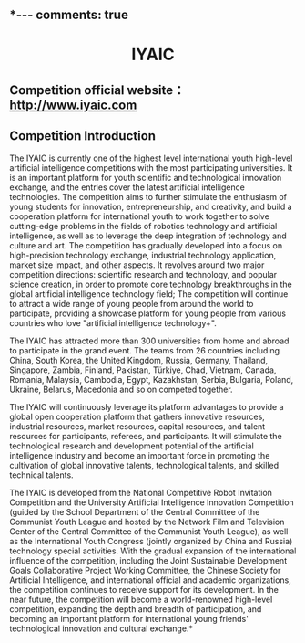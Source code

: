 *---
comments: true
---

# <center>IYAIC</center>  

## Competition official website：http://www.iyaic.com

## Competition Introduction

The IYAIC is currently one of the highest level international youth high-level artificial intelligence competitions with the most participating universities. It is an important platform for youth scientific and technological innovation exchange, and the entries cover the latest artificial intelligence technologies. The competition aims to further stimulate the enthusiasm of young students for innovation, entrepreneurship, and creativity, and build a cooperation platform for international youth to work together to solve cutting-edge problems in the fields of robotics technology and artificial intelligence, as well as to leverage the deep integration of technology and culture and art. The competition has gradually developed into a focus on high-precision technology exchange, industrial technology application, market size impact, and other aspects. It revolves around two major competition directions: scientific research and technology, and popular science creation, in order to promote core technology breakthroughs in the global artificial intelligence technology field; The competition will continue to attract a wide range of young people from around the world to participate, providing a showcase platform for young people from various countries who love "artificial intelligence technology+".

The IYAIC has attracted more than 300 universities from home and abroad to participate in the grand event. The teams from 26 countries including China, South Korea, the United Kingdom, Russia, Germany, Thailand, Singapore, Zambia, Finland, Pakistan, Türkiye, Chad, Vietnam, Canada, Romania, Malaysia, Cambodia, Egypt, Kazakhstan, Serbia, Bulgaria, Poland, Ukraine, Belarus, Macedonia and so on competed together.

The IYAIC will continuously leverage its platform advantages to provide a global open cooperation platform that gathers innovative resources, industrial resources, market resources, capital resources, and talent resources for participants, referees, and participants. It will stimulate the technological research and development potential of the artificial intelligence industry and become an important force in promoting the cultivation of global innovative talents, technological talents, and skilled technical talents.

The IYAIC is developed from the National Competitive Robot Invitation Competition and the University Artificial Intelligence Innovation Competition (guided by the School Department of the Central Committee of the Communist Youth League and hosted by the Network Film and Television Center of the Central Committee of the Communist Youth League), as well as the International Youth Congress (jointly organized by China and Russia) technology special activities. With the gradual expansion of the international influence of the competition, including the Joint Sustainable Development Goals Collaborative Project Working Committee, the Chinese Society for Artificial Intelligence, and international official and academic organizations, the competition continues to receive support for its development. In the near future, the competition will become a world-renowned high-level competition, expanding the depth and breadth of participation, and becoming an important platform for international young friends' technological innovation and cultural exchange.*